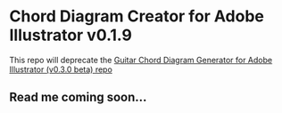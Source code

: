 # Chord Diagram Creator for Adobe Illustrator v0.1.9



This repo will deprecate the [Guitar Chord Diagram Generator for Adobe Illustrator (v0.3.0 beta) repo](https://github.com/harpwood/Guitar-Chord-Diagram-Generator-for-Adobe-Illustrator)



## Read me coming soon...